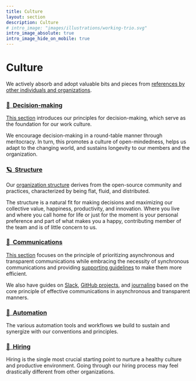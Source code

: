 ```yaml
---
title: Culture
layout: section
description: Culture
# intro_image: "images/illustrations/working-trio.svg"
intro_image_absolute: true
intro_image_hide_on_mobile: true
---
```


# Culture

We actively absorb and adopt valuable bits and pieces from [references by other individuals and organizations](references).

### [🤔 &nbsp;Decision-making](decision-making)

[This section](decision-making) introduces our principles for decision-making, which serve as the foundation for our work culture.

We encourage decision-making in a round-table manner through meritocracy. In turn, this promotes a culture of open-mindedness, helps us adapt to the changing world, and sustains longevity to our members and the organization.

### [🪐 &nbsp;Structure](structure)

Our [organization structure](structure) derives from the open-source community and practices, characterized by being flat, fluid, and distributed.

The structure is a natural fit for making decisions and maximizing our collective value, happiness, productivity, and innovation. Where you live and where you call home for life or just for the moment is your personal preference and part of what makes you a happy, contributing member of the team and is of little concern to us.

### [📝 &nbsp;Communications](communication)

[This section](communication) focuses on the principle of prioritizing asynchronous and transparent communications while embracing the necessity of synchronous communications and providing [supporting guidelines](communication/meetings) to make them more efficient.

We also have guides on [Slack](communication/slack), [GitHub projects](communication/github-projects), and [journaling](communication/journal) based on the core principle of effective communications in asynchronous and transparent manners.

### [🤖 &nbsp;Automation](automation)

The various automation tools and workflows we build to sustain and synergize with our conventions and principles.

### [💼 &nbsp;Hiring](hiring)

Hiring is the single most crucial starting point to nurture a healthy culture and productive environment. Going through our hiring process may feel drastically different from other organizations.